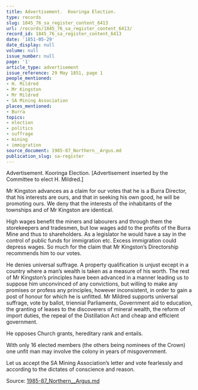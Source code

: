 ```yaml
---
title: Advertisement.  Kooringa Election.
type: records
slug: 1845_76_sa_register_content_6413
url: /records/1845_76_sa_register_content_6413/
record_id: 1845_76_sa_register_content_6413
date: '1851-05-29'
date_display: null
volume: null
issue_number: null
page: '1'
article_type: advertisement
issue_reference: 29 May 1851, page 1
people_mentioned:
- H. Mildred
- Mr Kingston
- Mr Mildred
- SA Mining Association
places_mentioned:
- Burra
topics:
- election
- politics
- suffrage
- mining
- immigration
source_document: 1985-87_Northern__Argus.md
publication_slug: sa-register
---
```


Advertisement.  Kooringa Election.  [Advertisement inserted by the Committee to elect H. Mildred.]

Mr Kingston advances as a claim for our votes that he is a Burra Director, that his interests are ours, and that in seeking his own good, he will be promoting ours.  We deny that the interests of the inhabitants of the townships and of Mr Kingston are identical.

High wages benefit the miners and labourers and through them the storekeepers and tradesmen, but low wages add to the profits of the Burra Mine and thus to shareholders.  As a legislator he would have a say in the control of public funds for immigration etc.  Excess immigration could depress wages.  So much for the claim that Mr Kingston’s Directorship recommends him to our votes.

He denies universal suffrage.  A property qualification is unjust except in a country where a man’s wealth is taken as a measure of his worth.  The rest of Mr Kingston’s principles have been advanced in a manner leading us to suppose him unconvinced of any convictions, but willing to make any promises or profess any principles, however inconsistent, in order to gain a post of honour for which he is unfitted.  Mr Mildred supports universal suffrage, vote by ballot, triennial Parliaments, Government aid to education, the granting of leases to the discoverers of mineral wealth, the reform of import duties, the repeal of the Distillation Act and cheap and efficient government.

He opposes Church grants, hereditary rank and entails.

With only 16 elected members (the others being nominees of the Crown) one unfit man may involve the colony in years of misgovernment.

Let us accept the SA Mining Association’s letter and vote fearlessly and according to the dictates of conscience and reason.

Source: [1985-87_Northern__Argus.md](/downloads/markdown/1985-87_Northern__Argus.md)
